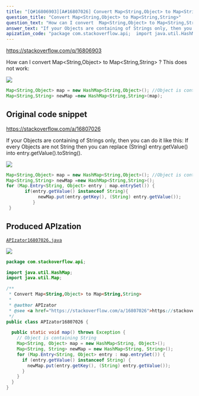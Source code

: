 ```yaml
---
title: "[Q#16806903][A#16807026] Convert Map<String,Object> to Map<String,String>"
question_title: "Convert Map<String,Object> to Map<String,String>"
question_text: "How can I convert  Map<String,Object> to Map<String,String> ? This does not work:"
answer_text: "If your Objects are containing of Strings only, then you can do it like this: If every Objects are not String then you can replace  (String) entry.getValue() into entry.getValue().toString()."
apization_code: "package com.stackoverflow.api;  import java.util.HashMap; import java.util.Map;  /**  * Convert Map<String,Object> to Map<String,String>  *  * @author APIzator  * @see <a href=\"https://stackoverflow.com/a/16807026\">https://stackoverflow.com/a/16807026</a>  */ public class APIzator16807026 {    public static void map() throws Exception {     // Object is containing String     Map<String, Object> map = new HashMap<String, Object>();     Map<String, String> newMap = new HashMap<String, String>();     for (Map.Entry<String, Object> entry : map.entrySet()) {       if (entry.getValue() instanceof String) {         newMap.put(entry.getKey(), (String) entry.getValue());       }     }   } }"
---
```


https://stackoverflow.com/q/16806903

How can I convert  Map&lt;String,Object&gt; to Map&lt;String,String&gt; ?
This does not work:


<div class="code-logo"><img src="/stackoverflow.png" /></div>

```java
Map<String,Object> map = new HashMap<String,Object>(); //Object is containing String
Map<String,String> newMap =new HashMap<String,String>(map);
```


## Original code snippet

https://stackoverflow.com/a/16807026

If your Objects are containing of Strings only, then you can do it like this:
If every Objects are not String then you can replace  (String) entry.getValue() into entry.getValue().toString().

<div class="code-logo"><img src="/stackoverflow.png" /></div>

```java
Map<String,Object> map = new HashMap<String,Object>(); //Object is containing String
Map<String,String> newMap =new HashMap<String,String>();
for (Map.Entry<String, Object> entry : map.entrySet()) {
       if(entry.getValue() instanceof String){
            newMap.put(entry.getKey(), (String) entry.getValue());
          }
 }
```

## Produced APIzation

[`APIzator16807026.java`](https://github.com/pasqualesalza/apization-temp/raw/main/data/search/APIzator16807026.java)

<div class="code-logo"><img src="/apizator.png" /></div>

```java
package com.stackoverflow.api;

import java.util.HashMap;
import java.util.Map;

/**
 * Convert Map<String,Object> to Map<String,String>
 *
 * @author APIzator
 * @see <a href="https://stackoverflow.com/a/16807026">https://stackoverflow.com/a/16807026</a>
 */
public class APIzator16807026 {

  public static void map() throws Exception {
    // Object is containing String
    Map<String, Object> map = new HashMap<String, Object>();
    Map<String, String> newMap = new HashMap<String, String>();
    for (Map.Entry<String, Object> entry : map.entrySet()) {
      if (entry.getValue() instanceof String) {
        newMap.put(entry.getKey(), (String) entry.getValue());
      }
    }
  }
}

```